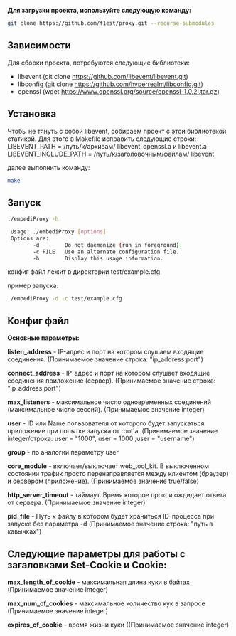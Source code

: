 **Для загрузки проекта, используйте следующую команду:**
```sh
git clone https://github.com/f1est/proxy.git --recurse-submodules
```

## Зависимости
Для сборки проекта, потребуются следующие библиотеки:

- libevent      (git clone https://github.com/libevent/libevent.git)
- libconfig     (git clone https://github.com/hyperrealm/libconfig.git)
- openssl       (wget https://www.openssl.org/source/openssl-1.0.2l.tar.gz)


## Установка
Чтобы не тянуть с собой libevent, собираем проект с этой библиотекой статикой. Для этого в Makefile исправить следующие строки:
LIBEVENT_PATH = /путь/к/архивам/ libevent_openssl.a и libevent.a
LIBEVENT_INCLUDE_PATH = /путь/к/заголовочным/файлам/ libevent

далее выполнить команду:
```sh
make
```

## Запуск

```sh
./embediProxy -h

 Usage: ./embediProxy [options]
 Options are:
        -d        Do not daemonize (run in foreground).
        -c FILE   Use an alternate configuration file.
        -h        Display this usage information.
```

конфиг файл лежит в директории test/example.cfg

пример запуска:
```sh
./embediProxy -d -c test/example.cfg
```

## Конфиг файл
**Основные параметры:**

**listen_address**  - IP-адрес и порт на котором слушаем входящие соединения. (Принимаемое значение строка: "ip_address:port")

**connect_address** - IP-адрес и порт на котором слушает входящие соединения приложение (сервер). (Принимаемое значение строка: "ip_address:port")

**max_listeners**   - максимальное число одновременных соединений (максимальное число сессий). (Принимаемое значение integer)

**user**            - ID или Name пользователя от которого будет запускаться приложение при попытке запуска от root'a. (Принимаемое значение integer/строка: user = "1000", user = 1000 ,user = "username")

**group**           - по аналогии параметру user

**core_module**     - включает/выключает web_tool_kit. В выключенном состоянии трафик просто перенаправляется между клиентом (браузер) и сервером (приложение). (Принимаемое значение true/false)

**http_server_timeout**     - таймаут. Время которое прокси ождидает ответа от сервера. (Принимаемое значение integer)

**pid_file**        - Путь к файлу в котором будет храниться ID-процесса при запуске без параметра -d (Принимаемое значение строка: "путь в кавычках")

## Следующие параметры для работы с загаловками Set-Cookie и Cookie:

**max_length_of_cookie**    - максимальная длина куки в байтах (Принимаемое значение integer)

**max_num_of_cookies**      - максимальное количество кук в запросе (Принимаемое значение integer)

**expires_of_cookie**       - время жизни куки ((Принимаемое значение integer)



